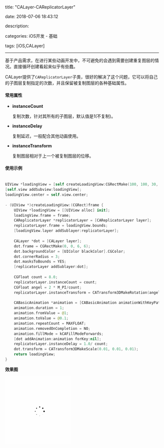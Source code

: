 title: "CALayer-CAReplicatorLayer"

date: 2018-07-06 18:43:12

description: 

categories: iOS开发 - 基础

tags: [iOS,CALayer]

---

基于产品需求，在进行某些动画开发中，不可避免的会遇到需要创建重复图层的情况。直接循环创建看起来似乎有些蠢。

CALayer提供了`CAReplicatorLayer`子类，很好的解决了这个问题，它可以将自己的子图层复制指定的次数，并且保留被复制图层的各种基础属性。

<!--more-->

#### 常用属性

* **instanceCount**

	复制次数，针对其所有的子图层，默认值是1(不复制)。
	
* **instanceDelay**

	复制延迟，一般配合其他动画使用。
	
* **instanceTransform**

	复制图层相对于上一个被复制图层的位移。
	
#### 使用示例

```swift

UIView *loadingView = [self createLoadingView:CGRectMake(100, 100, 30, 30)];
[self.view addSubview:loadingView];
loadingView.center = self.view.center;

- (UIView *)createLoadingView:(CGRect)frame {
    UIView *loadingView = [[UIView alloc] init];
    loadingView.frame = frame;
    CAReplicatorLayer *replicatorLayer = [CAReplicatorLayer layer];
    replicatorLayer.frame = loadingView.bounds;
    [loadingView.layer addSublayer:replicatorLayer];
    
    CALayer *dot = [CALayer layer];
    dot.frame = CGRectMake(0, 0, 6, 6);
    dot.backgroundColor = [UIColor blackColor].CGColor;
    dot.cornerRadius = 3;
    dot.masksToBounds = YES;
    [replicatorLayer addSublayer:dot];
    
    CGFloat count = 8.0;
    replicatorLayer.instanceCount = count;
    CGFloat angel = 2 * M_PI/count;
    replicatorLayer.instanceTransform = CATransform3DMakeRotation(angel, 0, 0, 1);
    
    CABasicAnimation *animation = [CABasicAnimation animationWithKeyPath:@"transform.scale"];
    animation.duration = 1;
    animation.fromValue = @1;
    animation.toValue = @0.1;
    animation.repeatCount = MAXFLOAT;
    animation.removedOnCompletion = NO;
    animation.fillMode = kCAFillModeForwards;
    [dot addAnimation:animation forKey:nil];
    replicatorLayer.instanceDelay = 1.0/ count;
    dot.transform = CATransform3DMakeScale(0.01, 0.01, 0.01);
    return loadingView;
}

```

**效果图**

![效果图](/img/iOS基础-CALayer-CAReplicatorLayer/79752-50b154bd6305d70a.gif)
